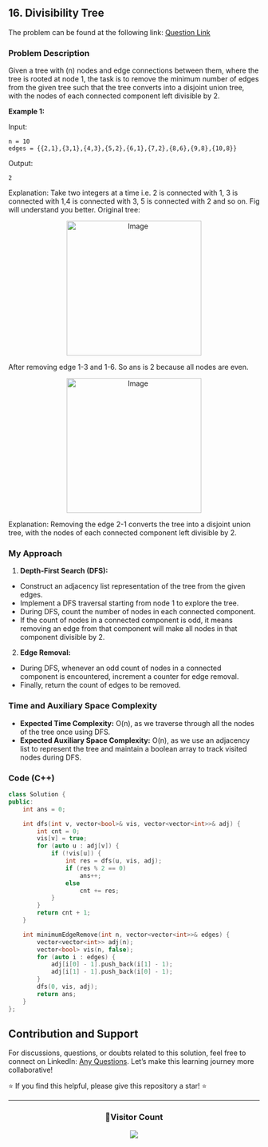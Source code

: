 ## 16. Divisibility Tree

The problem can be found at the following link: [Question Link](https://www.geeksforgeeks.org/problems/divisibility-tree1902/1)

### Problem Description

Given a tree with \(n\) nodes and edge connections between them, where the tree is rooted at node 1, the task is to remove the minimum number of edges from the given tree such that the tree converts into a disjoint union tree, with the nodes of each connected component left divisible by 2.

**Example 1:**

Input:

```
n = 10
edges = {{2,1},{3,1},{4,3},{5,2},{6,1},{7,2},{8,6},{9,8},{10,8}}
```

Output:

```
2
```

Explanation:
Take two integers at a time i.e. 2 is connected with 1, 3 is connected with 1,4 is
connected with 3, 5 is connected with 2 and so on. Fig will understand you better.
Original tree:

<p align="center">
  <img src="https://github.com/Hunterdii/GeeksforGeeks-POTD/assets/124852522/b89f771f-8932-4ae7-8d22-8037e1648fe5" alt="Image" width="270" />
</p>

After removing edge 1-3 and 1-6. So ans is 2 because all nodes are even.

<p align="center">
  <img src="https://github.com/Hunterdii/GeeksforGeeks-POTD/assets/124852522/5ddab435-7a79-4414-9e2c-381e682abc49" alt="Image" width="270" />
</p>

Explanation:
Removing the edge 2-1 converts the tree into a disjoint union tree, with the nodes of each connected component left divisible by 2.

### My Approach

1. **Depth-First Search (DFS):**

- Construct an adjacency list representation of the tree from the given edges.
- Implement a DFS traversal starting from node 1 to explore the tree.
- During DFS, count the number of nodes in each connected component.
- If the count of nodes in a connected component is odd, it means removing an edge from that component will make all nodes in that component divisible by 2.

2. **Edge Removal:**

- During DFS, whenever an odd count of nodes in a connected component is encountered, increment a counter for edge removal.
- Finally, return the count of edges to be removed.

### Time and Auxiliary Space Complexity

- **Expected Time Complexity:** O(n), as we traverse through all the nodes of the tree once using DFS.
- **Expected Auxiliary Space Complexity:** O(n), as we use an adjacency list to represent the tree and maintain a boolean array to track visited nodes during DFS.

### Code (C++)

```cpp
class Solution {
public:
    int ans = 0;

    int dfs(int v, vector<bool>& vis, vector<vector<int>>& adj) {
        int cnt = 0;
        vis[v] = true;
        for (auto u : adj[v]) {
            if (!vis[u]) {
                int res = dfs(u, vis, adj);
                if (res % 2 == 0)
                    ans++;
                else
                    cnt += res;
            }
        }
        return cnt + 1;
    }

    int minimumEdgeRemove(int n, vector<vector<int>>& edges) {
        vector<vector<int>> adj(n);
        vector<bool> vis(n, false);
        for (auto i : edges) {
            adj[i[0] - 1].push_back(i[1] - 1);
            adj[i[1] - 1].push_back(i[0] - 1);
        }
        dfs(0, vis, adj);
        return ans;
    }
};
```

## Contribution and Support

For discussions, questions, or doubts related to this solution, feel free to connect on LinkedIn: [Any Questions](https://www.linkedin.com/in/patel-hetkumar-sandipbhai-8b110525a/). Let’s make this learning journey more collaborative!

⭐ If you find this helpful, please give this repository a star! ⭐

---

<div align="center">
  <h3><b>📍Visitor Count</b></h3>
</div>

<p align="center">
  <img src="https://visitor-badge.laobi.icu/badge?page_id=Hunterdii.GeeksforGeeks-POTD" />
</p>
